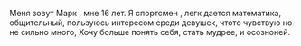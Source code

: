 Меня зовут Марк , мне 16 лет. Я спортсмен , легк дается математика, общительный, пользуюсь интересом среди девушек, чтото чувствую но не сильно много, Хочу больше понять себя, стать мудрее, и осозноней.